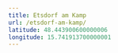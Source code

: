```yaml
---
title: Etsdorf am Kamp
url: /etsdorf-am-kamp/
latitude: 48.443900600000006
longitude: 15.741913700000001
---
```

